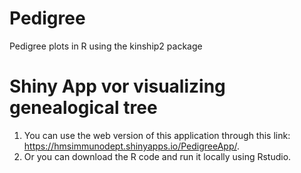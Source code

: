 # Pedigree
Pedigree plots in R using the kinship2 package
# Shiny App vor visualizing genealogical tree
  1) You can use the web version of this application through this link: https://hmsimmunodept.shinyapps.io/PedigreeApp/.
  2) Or you can download the R code and run it locally using Rstudio.
